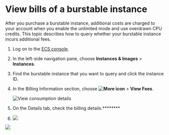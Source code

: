# View bills of a burstable instance

After you purchase a burstable instance, additional costs are charged to your account when you enable the unlimited mode and use overdrawn CPU credits. This topic describes how to query whether your burstable instance incurs additional fees.

1.  Log on to the [ECS console](https://ecs.console.aliyun.com).

2.  In the left-side navigation pane, choose **Instances & Images** \> **Instances**.

3.  Find the burstable instance that you want to query and click the instance ID.

4.  In the Billing Information section, choose **![More icon](https://static-aliyun-doc.oss-accelerate.aliyuncs.com/assets/img/en-US/0924747061/p176812.png)** \> **View Fees**.

    ![View consumption details](https://static-aliyun-doc.oss-accelerate.aliyuncs.com/assets/img/en-US/0924747061/p46100.png)

5.  On the Details tab, check the billing details.********

6.  ![](https://static-aliyun-doc.oss-accelerate.aliyuncs.com/assets/img/en-US/5790359951/p46101.png)

![](https://static-aliyun-doc.oss-accelerate.aliyuncs.com/assets/img/en-US/5790359951/p46102.png)


